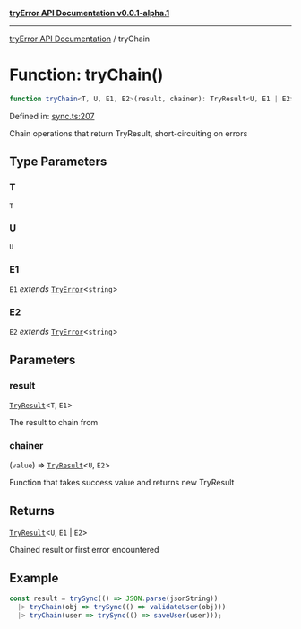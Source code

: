 [**tryError API Documentation v0.0.1-alpha.1**](../index.md)

***

[tryError API Documentation](../index.md) / tryChain

# Function: tryChain()

```ts
function tryChain<T, U, E1, E2>(result, chainer): TryResult<U, E1 | E2>;
```

Defined in: [sync.ts:207](https://github.com/oconnorjohnson/tryError/blob/e3ae0308069a4fba073f4543d527ad76373db795/src/sync.ts#L207)

Chain operations that return TryResult, short-circuiting on errors

## Type Parameters

### T

`T`

### U

`U`

### E1

`E1` *extends* [`TryError`](../interfaces/TryError.md)\<`string`\>

### E2

`E2` *extends* [`TryError`](../interfaces/TryError.md)\<`string`\>

## Parameters

### result

[`TryResult`](../type-aliases/TryResult.md)\<`T`, `E1`\>

The result to chain from

### chainer

(`value`) => [`TryResult`](../type-aliases/TryResult.md)\<`U`, `E2`\>

Function that takes success value and returns new TryResult

## Returns

[`TryResult`](../type-aliases/TryResult.md)\<`U`, `E1` \| `E2`\>

Chained result or first error encountered

## Example

```typescript
const result = trySync(() => JSON.parse(jsonString))
  |> tryChain(obj => trySync(() => validateUser(obj)))
  |> tryChain(user => trySync(() => saveUser(user)));
```
